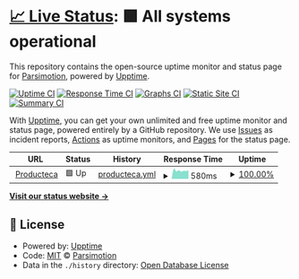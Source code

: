 # [📈 Live Status](https://Parsimotion.github.io/upptime): <!--live status--> **🟩 All systems operational**

This repository contains the open-source uptime monitor and status page for [Parsimotion](https://Parsimotion.github.io/upptime), powered by [Upptime](https://github.com/upptime/upptime).

[![Uptime CI](https://github.com/Parsimotion/upptime/workflows/Uptime%20CI/badge.svg)](https://github.com/Parsimotion/upptime/actions?query=workflow%3A%22Uptime+CI%22)
[![Response Time CI](https://github.com/Parsimotion/upptime/workflows/Response%20Time%20CI/badge.svg)](https://github.com/Parsimotion/upptime/actions?query=workflow%3A%22Response+Time+CI%22)
[![Graphs CI](https://github.com/Parsimotion/upptime/workflows/Graphs%20CI/badge.svg)](https://github.com/Parsimotion/upptime/actions?query=workflow%3A%22Graphs+CI%22)
[![Static Site CI](https://github.com/Parsimotion/upptime/workflows/Static%20Site%20CI/badge.svg)](https://github.com/Parsimotion/upptime/actions?query=workflow%3A%22Static+Site+CI%22)
[![Summary CI](https://github.com/Parsimotion/upptime/workflows/Summary%20CI/badge.svg)](https://github.com/Parsimotion/upptime/actions?query=workflow%3A%22Summary+CI%22)

With [Upptime](https://upptime.js.org), you can get your own unlimited and free uptime monitor and status page, powered entirely by a GitHub repository. We use [Issues](https://github.com/Parsimotion/upptime/issues) as incident reports, [Actions](https://github.com/Parsimotion/upptime/actions) as uptime monitors, and [Pages](https://Parsimotion.github.io/upptime) for the status page.

<!--start: status pages-->
<!-- This summary is generated by Upptime (https://github.com/upptime/upptime) -->
<!-- Do not edit this manually, your changes will be overwritten -->
<!-- prettier-ignore -->
| URL | Status | History | Response Time | Uptime |
| --- | ------ | ------- | ------------- | ------ |
| <img alt="" src="https://favicons.githubusercontent.com/www.producteca.com" height="13"> [Producteca](https://www.producteca.com) | 🟩 Up | [producteca.yml](https://github.com/Parsimotion/upptime/commits/HEAD/history/producteca.yml) | <details><summary><img alt="Response time graph" src="./graphs/producteca/response-time-week.png" height="20"> 580ms</summary><br><a href="https://parsimotion.github.io/upptime/history/producteca"><img alt="Response time 472" src="https://img.shields.io/endpoint?url=https%3A%2F%2Fraw.githubusercontent.com%2FParsimotion%2Fupptime%2FHEAD%2Fapi%2Fproducteca%2Fresponse-time.json"></a><br><a href="https://parsimotion.github.io/upptime/history/producteca"><img alt="24-hour response time 601" src="https://img.shields.io/endpoint?url=https%3A%2F%2Fraw.githubusercontent.com%2FParsimotion%2Fupptime%2FHEAD%2Fapi%2Fproducteca%2Fresponse-time-day.json"></a><br><a href="https://parsimotion.github.io/upptime/history/producteca"><img alt="7-day response time 580" src="https://img.shields.io/endpoint?url=https%3A%2F%2Fraw.githubusercontent.com%2FParsimotion%2Fupptime%2FHEAD%2Fapi%2Fproducteca%2Fresponse-time-week.json"></a><br><a href="https://parsimotion.github.io/upptime/history/producteca"><img alt="30-day response time 472" src="https://img.shields.io/endpoint?url=https%3A%2F%2Fraw.githubusercontent.com%2FParsimotion%2Fupptime%2FHEAD%2Fapi%2Fproducteca%2Fresponse-time-month.json"></a><br><a href="https://parsimotion.github.io/upptime/history/producteca"><img alt="1-year response time 472" src="https://img.shields.io/endpoint?url=https%3A%2F%2Fraw.githubusercontent.com%2FParsimotion%2Fupptime%2FHEAD%2Fapi%2Fproducteca%2Fresponse-time-year.json"></a></details> | <details><summary><a href="https://parsimotion.github.io/upptime/history/producteca">100.00%</a></summary><a href="https://parsimotion.github.io/upptime/history/producteca"><img alt="All-time uptime 100.00%" src="https://img.shields.io/endpoint?url=https%3A%2F%2Fraw.githubusercontent.com%2FParsimotion%2Fupptime%2FHEAD%2Fapi%2Fproducteca%2Fuptime.json"></a><br><a href="https://parsimotion.github.io/upptime/history/producteca"><img alt="24-hour uptime 100.00%" src="https://img.shields.io/endpoint?url=https%3A%2F%2Fraw.githubusercontent.com%2FParsimotion%2Fupptime%2FHEAD%2Fapi%2Fproducteca%2Fuptime-day.json"></a><br><a href="https://parsimotion.github.io/upptime/history/producteca"><img alt="7-day uptime 100.00%" src="https://img.shields.io/endpoint?url=https%3A%2F%2Fraw.githubusercontent.com%2FParsimotion%2Fupptime%2FHEAD%2Fapi%2Fproducteca%2Fuptime-week.json"></a><br><a href="https://parsimotion.github.io/upptime/history/producteca"><img alt="30-day uptime 100.00%" src="https://img.shields.io/endpoint?url=https%3A%2F%2Fraw.githubusercontent.com%2FParsimotion%2Fupptime%2FHEAD%2Fapi%2Fproducteca%2Fuptime-month.json"></a><br><a href="https://parsimotion.github.io/upptime/history/producteca"><img alt="1-year uptime 100.00%" src="https://img.shields.io/endpoint?url=https%3A%2F%2Fraw.githubusercontent.com%2FParsimotion%2Fupptime%2FHEAD%2Fapi%2Fproducteca%2Fuptime-year.json"></a></details>

<!--end: status pages-->

[**Visit our status website →**](https://Parsimotion.github.io/upptime)

## 📄 License

- Powered by: [Upptime](https://github.com/upptime/upptime)
- Code: [MIT](./LICENSE) © [Parsimotion](https://Parsimotion.github.io/upptime)
- Data in the `./history` directory: [Open Database License](https://opendatacommons.org/licenses/odbl/1-0/)
